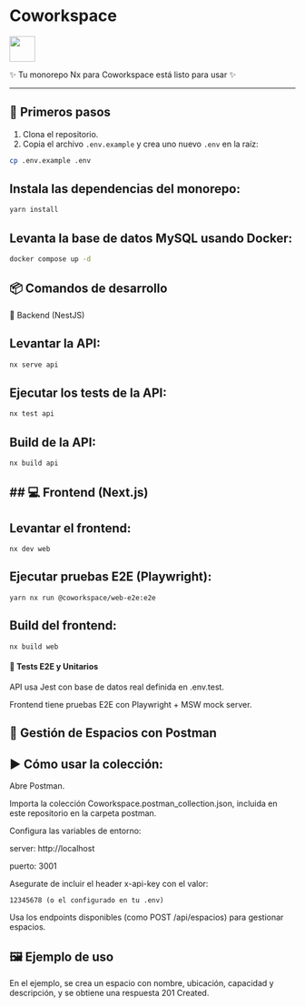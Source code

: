 # Coworkspace

<a alt="Nx logo" href="https://nx.dev" target="_blank" rel="noreferrer"><img src="https://raw.githubusercontent.com/nrwl/nx/master/images/nx-logo.png" width="45"></a>

✨ Tu monorepo Nx para Coworkspace está listo para usar ✨

---

## 🚀 Primeros pasos

1. Clona el repositorio.
2. Copia el archivo `.env.example` y crea uno nuevo `.env` en la raíz:

```bash
cp .env.example .env
```


## Instala las dependencias del monorepo:

```sh
yarn install
```


## Levanta la base de datos MySQL usando Docker:

```sh
docker compose up -d
```

## 📦 Comandos de desarrollo

🔧 Backend (NestJS)

## Levantar la API:

```sh
nx serve api
```

## Ejecutar los tests de la API:


```sh
nx test api
```

## Build de la API:


```sh
nx build api
```


## ## 💻 Frontend (Next.js)

## Levantar el frontend:

```
nx dev web
```
## Ejecutar pruebas E2E (Playwright):

```
yarn nx run @coworkspace/web-e2e:e2e

```

## Build del frontend:

```
nx build web

```

#### 🧪 Tests E2E y Unitarios

API usa Jest con base de datos real definida en .env.test.

Frontend tiene pruebas E2E con Playwright + MSW mock server.

## 🧰 Gestión de Espacios con Postman

## ▶️ Cómo usar la colección:
Abre Postman.

Importa la colección Coworkspace.postman_collection.json, incluida en este repositorio en la carpeta postman.

Configura las variables de entorno:

server: http://localhost

puerto: 3001

Asegurate de incluir el header x-api-key con el valor:

```
12345678 (o el configurado en tu .env)

```
Usa los endpoints disponibles (como POST /api/espacios) para gestionar espacios.

## 🖼️ Ejemplo de uso

En el ejemplo, se crea un espacio con nombre, ubicación, capacidad y descripción, y se obtiene una respuesta 201 Created.

